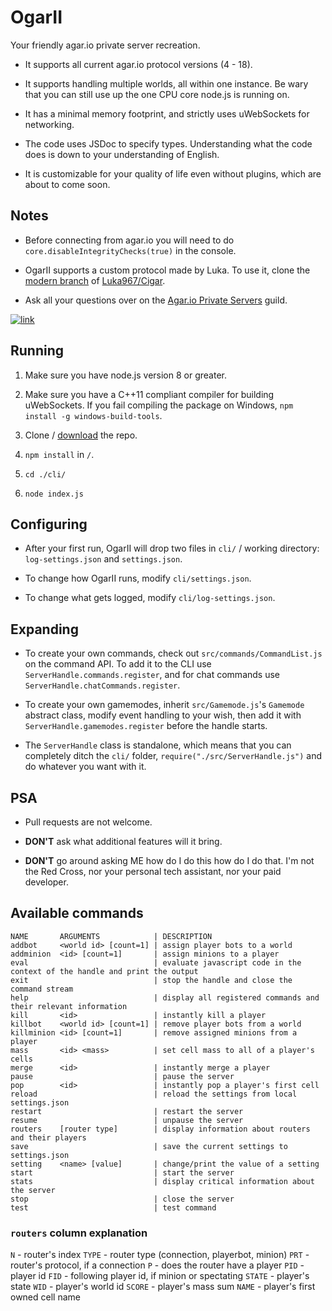 # OgarII

Your friendly agar.io private server recreation.

- It supports all current agar.io protocol versions (4 - 18).

- It supports handling multiple worlds, all within one instance. Be wary that you can still use up the one CPU core node.js is running on.

- It has a minimal memory footprint, and strictly uses uWebSockets for networking.

- The code uses JSDoc to specify types. Understanding what the code does is down to your understanding of English.

- It is customizable for your quality of life even without plugins, which are about to come soon.

## Notes

- Before connecting from agar.io you will need to do `core.disableIntegrityChecks(true)` in the console.

- OgarII supports a custom protocol made by Luka. To use it, clone the [modern branch](https://github.com/Luka967/Cigar/tree/modern) of [Luka967/Cigar](https://github.com/Luka967/Cigar).

- Ask all your questions over on the [Agar.io Private Servers](https://discord.gg/66X2ESb) guild.

[![link](https://discordapp.com/api/guilds/407210435721560065/embed.png?style=banner2)](https://discord.gg/66X2ESb)

## Running

1. Make sure you have node.js version 8 or greater.

2. Make sure you have a C++11 compliant compiler for building uWebSockets. If you fail compiling the package on Windows, `npm install -g windows-build-tools`.

3. Clone / [download](https://github.com/Luka967/OgarII/archive/master.zip) the repo.

4. `npm install` in `/`.

5. `cd ./cli/`

6. `node index.js`

## Configuring

- After your first run, OgarII will drop two files in `cli/` / working directory: `log-settings.json` and `settings.json`.

- To change how OgarII runs, modify `cli/settings.json`.

- To change what gets logged, modify `cli/log-settings.json`.

## Expanding

- To create your own commands, check out `src/commands/CommandList.js` on the command API. To add it to the CLI use `ServerHandle.commands.register`, and for chat commands use `ServerHandle.chatCommands.register`.

- To create your own gamemodes, inherit `src/Gamemode.js`'s `Gamemode` abstract class, modify event handling to your wish, then add it with `ServerHandle.gamemodes.register` before the handle starts.

- The `ServerHandle` class is standalone, which means that you can completely ditch the `cli/` folder, `require("./src/ServerHandle.js")` and do whatever you want with it.

## PSA

- Pull requests are not welcome.

- **DON'T** ask what additional features will it bring.

- **DON'T** go around asking ME how do I do this how do I do that. I'm not the Red Cross, nor your personal tech assistant, nor your paid developer.

## Available commands

```
NAME       ARGUMENTS            | DESCRIPTION
addbot     <world id> [count=1] | assign player bots to a world
addminion  <id> [count=1]       | assign minions to a player
eval                            | evaluate javascript code in the context of the handle and print the output
exit                            | stop the handle and close the command stream
help                            | display all registered commands and their relevant information
kill       <id>                 | instantly kill a player
killbot    <world id> [count=1] | remove player bots from a world
killminion <id> [count=1]       | remove assigned minions from a player
mass       <id> <mass>          | set cell mass to all of a player's cells
merge      <id>                 | instantly merge a player
pause                           | pause the server
pop        <id>                 | instantly pop a player's first cell
reload                          | reload the settings from local settings.json
restart                         | restart the server
resume                          | unpause the server
routers    [router type]        | display information about routers and their players
save                            | save the current settings to settings.json
setting    <name> [value]       | change/print the value of a setting
start                           | start the server
stats                           | display critical information about the server
stop                            | close the server
test                            | test command
```

### `routers` column explanation

`N` - router's index
`TYPE` - router type (connection, playerbot, minion)
`PRT` - router's protocol, if a connection
`P` - does the router have a player
`PID` - player id
`FID` - following player id, if minion or spectating
`STATE` - player's state
`WID` - player's world id
`SCORE` - player's mass sum
`NAME` - player's first owned cell name